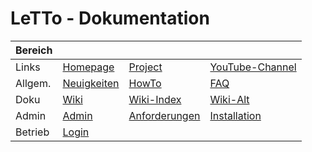 # LeTTo - Dokumentation

| Bereich |                                            |                                                               |                                                             |
|---------|--------------------------------------------|---------------------------------------------------------------|-------------------------------------------------------------|
| Links   | [Homepage](https://letto.at/wordpress/)    | [Project](https://project.letto.at)                           | [YouTube-Channel](https://www.youtube.com/@letto-mint)      |
| Allgem. | [Neuigkeiten](./wiki/Neuigkeiten/index.md) | [HowTo](./howto/index.md)                                     | [FAQ](./wiki/FAQ/index.md)                                  |
| Doku    | [Wiki](./wiki/Hauptseite/index.md)         | [Wiki-Index](./wiki/index.md)                                 | [Wiki-Alt](https://wiki.letto.at/wiki/index.php/Hauptseite) |
| Admin   | [Admin](./howto/admin/index.md)            | [Anforderungen](./howto/admin/install/anforderungen/index.md) | [Installation](./howto/admin/install/index.md)              |    
| Betrieb | [Login](./howto/login/index.md)            |                                                               |                                                             |
